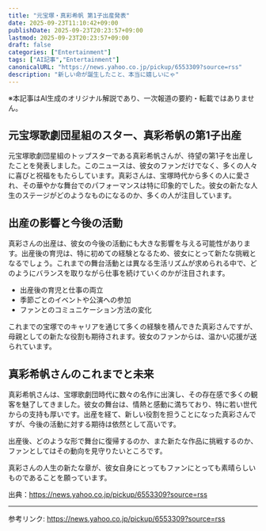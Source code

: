 ```yaml
---
title: "元宝塚・真彩希帆 第1子出産発表"
date: 2025-09-23T11:10:42+09:00
publishDate: 2025-09-23T20:23:57+09:00
lastmod: 2025-09-23T20:23:57+09:00
draft: false
categories: ["Entertainment"]
tags: ["AI記事","Entertainment"]
canonicalURL: "https://news.yahoo.co.jp/pickup/6553309?source=rss"
description: "新しい命が誕生したこと、本当に嬉しいにゃ"
---
```

※本記事はAI生成のオリジナル解説であり、一次報道の要約・転載ではありません。

## 元宝塚歌劇団星組のスター、真彩希帆の第1子出産

元宝塚歌劇団星組のトップスターである真彩希帆さんが、待望の第1子を出産したことを発表しました。このニュースは、彼女のファンだけでなく、多くの人々に喜びと祝福をもたらしています。真彩さんは、宝塚時代から多くの人に愛され、その華やかな舞台でのパフォーマンスは特に印象的でした。彼女の新たな人生のステージがどのようなものになるのか、多くの人が注目しています。

## 出産の影響と今後の活動

真彩さんの出産は、彼女の今後の活動にも大きな影響を与える可能性があります。出産後の育児は、特に初めての経験となるため、彼女にとって新たな挑戦となるでしょう。これまでの舞台活動とは異なる生活リズムが求められる中で、どのようにバランスを取りながら仕事を続けていくのかが注目されます。  

- 出産後の育児と仕事の両立
- 季節ごとのイベントや公演への参加
- ファンとのコミュニケーション方法の変化  

これまでの宝塚でのキャリアを通じて多くの経験を積んできた真彩さんですが、母親としての新たな役割も期待されます。彼女のファンからは、温かい応援が送られています。

## 真彩希帆さんのこれまでと未来

真彩希帆さんは、宝塚歌劇団時代に数々の名作に出演し、その存在感で多くの観客を魅了してきました。彼女の舞台は、情熱と感動に満ちており、特に若い世代からの支持も厚いです。出産を経て、新しい役割を担うことになった真彩さんですが、今後の活動に対する期待は依然として高いです。

出産後、どのような形で舞台に復帰するのか、また新たな作品に挑戦するのか、ファンとしてはその動向を見守りたいところです。  

真彩さんの人生の新たな章が、彼女自身にとってもファンにとっても素晴らしいものであることを願っています。

出典：https://news.yahoo.co.jp/pickup/6553309?source=rss

---
参考リンク: https://news.yahoo.co.jp/pickup/6553309?source=rss
